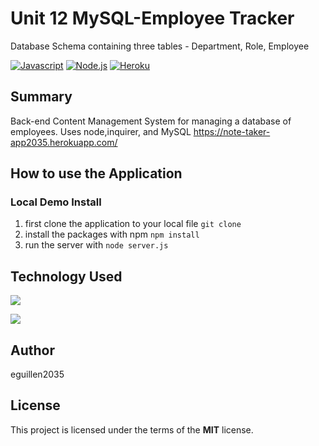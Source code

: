 # Unit 12 MySQL-Employee Tracker
 Database Schema containing three tables - Department, Role, Employee
 
[![Javascript](https://img.shields.io/badge/Javascript-JS-blue.svg)](https://www.w3schools.com/Js/)
[![Node.js](https://img.shields.io/badge/Node.js-Node-green.svg)](https://nodejs.org/en/)
[![Heroku](https://img.shields.io/badge/Heroku-HerokuLink-pink.svg)](https://note-taker-app2035.herokuapp.com/)


## Summary

Back-end Content Management System for managing a database of employees. Uses node,inquirer, and MySQL
 https://note-taker-app2035.herokuapp.com/

## How to use the Application

### Local Demo Install
1. first clone the application to your local file
`git clone`
2. install the packages with npm `npm install`
3. run the server with `node server.js`

## Technology Used
 ![](http://williamavasquez.herokuapp.com/img/js.png)
 
 ![](http://williamavasquez.herokuapp.com/img/node.png)
 


## Author
eguillen2035

## License
This project is licensed under the terms of the **MIT** license.
